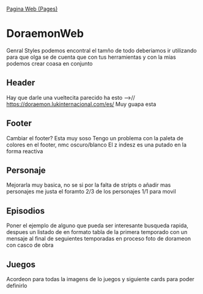 [Pagina Web (Pages)](https://angelragel05.github.io/DoraemonWeb/)

# DoraemonWeb

Genral Styles podemos encontral el tamño de todo deberiamos ir utilizando para que olga se de cuenta que con tus herramientas y con la mias podemos crear coasa en conjunto 

## Header
Hay que darle una vueltecita parecido ha esto -->// https://doraemon.lukinternacional.com/es/ Muy guapa esta 

## Footer 
Cambiar el footer? Esta muy soso 
Tengo un problema con la paleta de colores en el footer, nmc oscuro/blanco
El z indesz es una putado en la forma reactiva 

## Personaje
Mejorarla muy basica, no se si por la falta de stripts o añadir mas personajes me justa  el foramto 2/3 de los personajes 1/1 para movil 

## Episodios 
Poner el ejemplo de alguno que pueda ser interesante busqueda rapida, despues un listado de en formato tabla de la primera temporado con un mensaje al final de seguientes temporadas en proceso foto de dorameon con casco de obra

## Juegos 
Acordeon para todas la imagens de lo juegos y siguiente cards para poder definirlo 